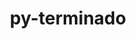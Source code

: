 ---
title: "py-terminado"
layout: cache
categories: [package, v2025.07.0]
meta: {"compilers": ["none"], "num_specs": 5, "num_specs_by_stack": {"data-vis-sdk": 1, "e4s": 2, "e4s-neoverse-v2": 2, "root": 5}, "oss": ["ubuntu20.04", "ubuntu22.04"], "platforms": ["linux"], "stacks": ["data-vis-sdk", "e4s", "e4s-neoverse-v2", "root"], "targets": ["neoverse_v2", "x86_64_v3"], "versions": ["0.17.1"]}
spec_details: [{"compiler": "none", "hash": "23yzbvfs4zwypl224ojx4oz6zohozine", "os": "ubuntu22.04", "platform": "linux", "size": "-", "stacks": ["e4s", "root"], "target": "x86_64_v3", "variants": ["build_system=python_pip"], "versions": ["0.17.1"]}, {"compiler": "none", "hash": "akfkf7viftlrczv6ncjpmdr6z6dqaex5", "os": "ubuntu22.04", "platform": "linux", "size": "-", "stacks": ["e4s", "root"], "target": "x86_64_v3", "variants": ["build_system=python_pip"], "versions": ["0.17.1"]}, {"compiler": "none", "hash": "p6dl2dfk4oqi6fywa6a4vykohscvmusw", "os": "ubuntu20.04", "platform": "linux", "size": "-", "stacks": ["data-vis-sdk", "root"], "target": "x86_64_v3", "variants": ["build_system=python_pip"], "versions": ["0.17.1"]}, {"compiler": "none", "hash": "prc74een5yqi7z7g7htov4z4ahtirndn", "os": "ubuntu22.04", "platform": "linux", "size": "-", "stacks": ["e4s-neoverse-v2", "root"], "target": "neoverse_v2", "variants": ["build_system=python_pip"], "versions": ["0.17.1"]}, {"compiler": "none", "hash": "sq56vvo36jjs4mxwojc4cwlhb4u34izt", "os": "ubuntu22.04", "platform": "linux", "size": "-", "stacks": ["e4s-neoverse-v2", "root"], "target": "neoverse_v2", "variants": ["build_system=python_pip"], "versions": ["0.17.1"]}]
---